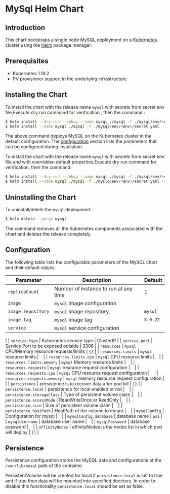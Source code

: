 #  MySql Helm Chart


## Introduction

This chart bootstraps a single node MySQL deployment on a [Kubernetes](http://kubernetes.io) cluster using the [Helm](https://helm.sh) package manager.

## Prerequisites

- Kubernetes 1.19.2
- PV provisioner support in the underlying infrastructure

## Installing the Chart

To install the chart with the release name `mysql` with secrets from secret env file,Execute dry run command for verification , then the command :

```bash
$ helm install --dry-run --debug --name mysql ./mysql -f ./mysql/env/<env>/secret.yaml
$ helm install --name mysql ./mysql -f ./mysql/env/<env>/secret.yaml
```

The above command deploys MySQL on the Kubernetes cluster in the default configuration. The [configuration](#configuration) section lists the parameters that can be configured during installation.

To install the chart with the release name `mysql` with secrets from secret env file and with overridden default properties,Execute dry run command for verification, then the command:

```bash
$ helm install --dry-run --debug --name mysql ./mysql -f ./mysql/env/<env>/secret.yaml -f env/<env>/values.yaml
$ helm install --name mysql ./mysql -f ./myslq/env/<env>/secret.yaml -f ./mysql/env/<env>/values.yaml
```

## Uninstalling the Chart

To uninstall/delete the `mysql` deployment:

```bash
$ helm delete --purge mysql
```

The command removes all the Kubernetes components associated with the chart and deletes the release completely.

## Configuration

The following table lists the configurable parameters of the MySQL chart and their default values.

| Parameter                                    | Description                                                                                  | Default                                              |
| -------------------------------------------- | -------------------------------------------------------------------------------------------- | ---------------------------------------------------- |
| `replicaCount`                                 | Number of instance to run at any time                                                   | 1                                              |
| `image`                                          | `mysql` image configuration.                                                          | ` `                                             |
| `image.repository`                            | `mysql` image repository.                                                             | `mysql`                                    |
| `image.tag`                                     | `mysql` image tag.                                                                    | `8.0.22`                                                |
| `service`                                        | `mysql` service configuration                                                         | ` `
| 
| `service.type`                               | Kubernetes service type                                                                      | ClusterIP                                            |
| `service.port`                     | Service Port to be exposed outside                                                                      | 3306                                                 |
| `resources`                     | `mysql` CPU/Memory resource requests/limits                                                                    | `{}`                                                 |
| `resources.limits`                     | `mysql` resource limits                                                                    | ` `                                                 | 
| `resources.limits.cpu`                     | `mysql` CPU resource limits                                                                    | ` `                                                 |
| `resources.limits.memory`                     | `mysql` Memory resource limits                                                                    | ` `                                                 |
| `resources.requests`                         | `mysql` resource request configuration                                                                    | ` `                                                 |
| `resources.requests.cpu`                    | `mysql` CPU resource request configuration                                                                    | ` `                                                 |
| `resources.requests.memory`                | `mysql` memory resource request configuration                                                                    | ` `                                                 |
| `persistence`                                  | persistence is to recover data after pod kill                                                                    | `{}`                                                 |
| `persistence.local`                          | persistence for local enabled or not                                                                    | ` `                                                 |
| `persistence.storageClass`                 | Type of persistent volume claim                                                                    | ` `                                                 |
| `persistence.accessMode`                 | ReadWriteOnce or ReadOnly                                                                   | ` `                                                 |
| `persistence.size`                 | Size of persistent volume claim                                                                  | ` `                                                 |
| `persistence.hostPath`                 | HostPath of the volume to mount                                                                  | ` `                                                 |
| `mysqlConfig`                 | Configuration for mysql                                                                  | ` `                                                 |
| `mysqlConfig.database`     |  database name                                                                 | `psi`                                                 |
| `mysqlUsername`     |  database user name                                                                 | ` `                                                 |
| `mysqlPassword`     |  database password                                                                 | ` `                                                 |
| `affinityNodes`     | affinityNodes is the nodes list in which pod will deploy                                                                 | `[]`                                                 |
## Persistence

Persistence configuration stores the MySQL data and configurations at the `/var/lib/mysql` path of the container.

PersistentVolume will be created for local if `persistence.local` is set to true and if true then data will be  mounted into specified directory. In order to disable this functionality `persistence.local` should be set as false.